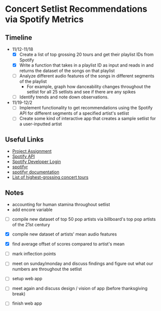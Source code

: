 # Concert Setlist Recommendations via Spotify Metrics

## Timeline
- 11/12-11/18
    - [x] Create a list of top grossing 20 tours and get their playlist IDs from Spotify
    - [x] Write a function that takes in a playlist ID as input and reads in and returns the dataset of the songs on that playlist
    - [ ] Analyze different audio features of the songs in different segments of the playlist
        - For example, graph how danceability changes throughout the setlist for all 25 setlists and see if there are any spikes
    - [ ] Identify trends and note down observations.
- 11/19-12/2
    - [ ] Implement functionality to get recommendations using the Spotify API for different segments of a specified artist's setlist
    - [ ] Create some kind of interactive app that creates a sample setlist for a user-inputted artist

## Useful Links
- [Project Assignment](https://m154-comp-stats.netlify.app/project)
- [Spotify API](https://developer.spotify.com/documentation/web-api/reference/get-recommendations)
- [Spotify Developer Login](https://developer.spotify.com/)
- [spotifyr](https://www.rcharlie.com/spotifyr/)
- [spotifyr documentation](https://cran.r-project.org/web/packages/spotifyr/spotifyr.pdf)
- [List of highest-grossing concert tours](https://en.wikipedia.org/wiki/List_of_highest-grossing_concert_tours)


## Notes
- accounting for human stamina throughout setlist
- add encore variable

- [ ] compile new dataset of top 50 pop artists via billboard's top pop artists of the 21st century
- [x] compile new dataset of artists' mean audio features
- [x] find average offset of scores compared to artist's mean
- [ ] mark inflection points
- [ ] meet on sunday/monday and discuss findings and figure out what our numbers are throughout the setlist
- [ ] setup web app
- [ ] meet again and discuss design / vision of app (before thanksgiving break)
- [ ] finish web app

